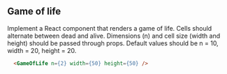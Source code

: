 ## Game of life

Implement a React component that renders a game of life. Cells should alternate between dead and alive. Dimensions (n) and cell size (width and height) should be passed through props.
Default values should be n = 10, width = 20, height = 20.

````html
  <GameOfLife n={2} width={50} height={50} />
````
